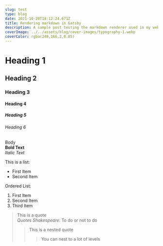 ```yaml
---
slug: test
type: blog
date: 2021-10-20T18:12:24.671Z
title: Rendering markdown in Gatsby
description: A sample post testing the markdown renderer used in my website.
coverImage: ../../assets/blog/cover-images/typography-1.webp
coverColor: rgba(249,166,2,0.85)
---
```

# Heading 1
## Heading 2
### Heading 3
#### Heading 4
##### Heading 5
###### Heading 6
Body  
**Bold Text**  
*Italic Text*

This is a list:
* First Item
* Second Item

Ordered List:
1. First Item
2. Second Item
3. Third Item 

> This is a quote  
> *Quotes Shakespeare*: To do or not to do
>> This is a nested quote
>>> You can nest to a lot of levels